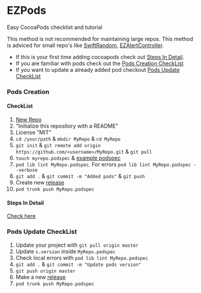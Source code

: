 # EZPods
Easy CocoaPods checklist and tutorial

This method is not recommended for maintaining large repos. This method is adviced for small repo's like [SwiftRandom](https://github.com/thellimist/SwiftRandom), [EZAlertController](https://github.com/thellimist/EZAlertController).

- If this is your first time adding cocoapods check out [Steps In Detail](https://github.com/thellimist/EZPods#steps-in-detail).
- If you are familiar with pods check out the [Pods Creation CheckList](https://github.com/thellimist/EZPods#checklist)
- If you want to update a already added pod checkout [Pods Update CheckList](https://github.com/thellimist/EZPods#pods-update-checklist)

### Pods Creation 

#### CheckList

1. [New Repo](https://github.com/new)
2. "Initialize this repository with a README"
3. License "MIT"
4. `cd /your/path` & `mkdir MyRepo` & `cd MyRepo`
5. `git init` & `git remote add origin https://github.com/<username>/MyRepo.git` & `git pull`
6. `touch myrepo.podspec` & [example podspec](https://github.com/thellimist/SwiftRandom/blob/master/SwiftRandom.podspec)
7.  `pod lib lint MyRepo.podspec`. For errors `pod lib lint MyRepo.podspec --verbose`
8.  `git add .` & `git commit -m "Added pods"` & `git push`
9.  Create new [release](https://github.com/<username>/MyRepo/releases/new)
10. `pod trunk push MyRepo.podspec`

#### Steps In Detail

[Check here](https://github.com/thellimist/EZPods/blob/master/Pod%20Creation.md)

### Pods Update CheckList

1. Update your project with `git pull origin master
`
2. Update `s.version` inside `MyRepo.podspec`
3. Check local errors with `pod lib lint MyRepo.podspec`
4. `git add .` & `git commit -m "Update pods version"`
5. `git push origin master`
6. Make a new [release](`https://github.com/<username>/MyRepo/releases)
7. `pod trunk push MyRepo.podspec`

